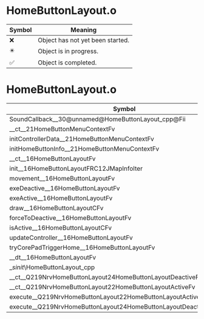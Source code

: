 # HomeButtonLayout.o
| Symbol | Meaning 
| ------------- | ------------- 
| :x: | Object has not yet been started. 
| :eight_pointed_black_star: | Object is in progress. 
| :white_check_mark: | Object is completed. 


# HomeButtonLayout.o
| Symbol | Decompiled? |
| ------------- | ------------- |
| SoundCallback__30@unnamed@HomeButtonLayout_cpp@Fii | :x: |
| __ct__21HomeButtonMenuContextFv | :x: |
| initControllerData__21HomeButtonMenuContextFv | :x: |
| initHomeButtonInfo__21HomeButtonMenuContextFv | :x: |
| __ct__16HomeButtonLayoutFv | :x: |
| init__16HomeButtonLayoutFRC12JMapInfoIter | :x: |
| movement__16HomeButtonLayoutFv | :x: |
| exeDeactive__16HomeButtonLayoutFv | :x: |
| exeActive__16HomeButtonLayoutFv | :x: |
| draw__16HomeButtonLayoutCFv | :x: |
| forceToDeactive__16HomeButtonLayoutFv | :x: |
| isActive__16HomeButtonLayoutCFv | :x: |
| updateController__16HomeButtonLayoutFv | :x: |
| tryCorePadTriggerHome__16HomeButtonLayoutFv | :x: |
| __dt__16HomeButtonLayoutFv | :x: |
| __sinit_\HomeButtonLayout_cpp | :x: |
| __ct__Q219NrvHomeButtonLayout24HomeButtonLayoutDeactiveFv | :x: |
| __ct__Q219NrvHomeButtonLayout22HomeButtonLayoutActiveFv | :x: |
| execute__Q219NrvHomeButtonLayout22HomeButtonLayoutActiveCFP5Spine | :x: |
| execute__Q219NrvHomeButtonLayout24HomeButtonLayoutDeactiveCFP5Spine | :x: |
